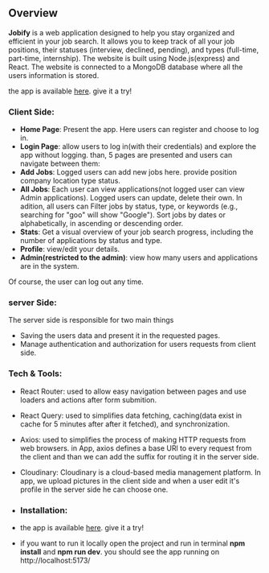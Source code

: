 
## Overview

**Jobify** is a web application designed to help you stay organized and efficient in your job search. It allows you to keep track of all your job positions, their statuses (interview, declined, pending), and types (full-time, part-time, internship). 
The website is built using Node.js(express) and React. The website is connected to a MongoDB database where all the users information is stored.

 the app is available [here](https://jobify-xwcl.onrender.com/). give it a try! 
### Client Side:
  
- **Home Page**: Present the app. Here users can register and choose to log in.
- **Login Page**: allow users to log in(with their credentials) and explore the app without logging. than, 5 pages are presented and users can navigate between them:
- **Add Jobs**: Logged users can add new jobs here. provide position company location type status.
- **All Jobs**: Each user can view applications(not logged user can view Admin applications). Logged users can update, delete their own. In adition, all users can Filter jobs by status, type, or keywords (e.g., searching for "goo" will show "Google"). Sort jobs by dates or alphabetically, in ascending or descending order. 
- **Stats**: Get a visual overview of your job search progress, including the number of applications by status and type.
- **Profile**: view/edit your details. 
- **Admin(restricted to the admin)**: view how many users and applications are in the system.
  
Of course, the user can log out any time.

### server Side:
The server side is responsible for two main things
- Saving the users data and present it in the requested pages.
- Manage authentication and authorization for users requests from client side.

### Tech & Tools:
- React Router: used to allow easy navigation between pages and use loaders and actions after form submition.
- React Query: used to simplifies data fetching, caching(data exist in cache for 5 minutes after after it fetched), and synchronization.
- Axios: used to simplifies the process of making HTTP requests from web browsers. in App, axios defines a base URl to every request from the client and than we can add the suffix for routing it in the server side.
- Cloudinary: Cloudinary is a cloud-based media management platform. In app, we upload pictures in the client side and when a user edit it's profile in the server side he can choose one.

- ### Installation:
- the app is available [here](https://jobify-xwcl.onrender.com/). give it a try!
- if you want to run it locally open the project and run in terminal **npm install** and **npm run dev**. you should see the app running on http://localhost:5173/  
  


